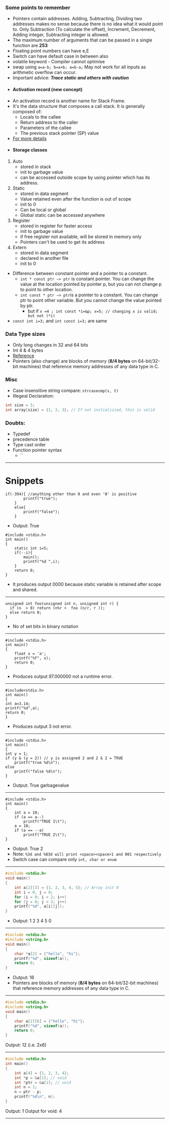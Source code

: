 ### Some points to remember
- Pointers contain addresses. Adding, Subtracting, Dividing two addresses makes no sense because there is no idea what it would point to. Only Subtraction (To calculate the offset), Increment, Decrement, Adding integer, Subtracting integer is allowed. 
- The maximum number of arguments that can be passed in a single function are **253**
- Floating point numbers can have e,E
- Switch can have default case in between also
- volatile keyword - Compiler cannot optimise
- swap using ` a=a-b; b=a+b; a=b-a; ` May not work for all inputs as arithmetic overflow can occur.
- Important advice: ***Trace static and others with caution*** 
- #### Activation record (new concept)
- An activation record is another name for Stack Frame.
- It's the data structure that composes a call stack. It is generally composed of:
    - Locals to the callee
    - Return address to the caller
    - Parameters of the callee
    - The previous stack pointer (SP) value
- [For more details](https://stackoverflow.com/questions/1266233/what-is-activation-record-in-the-context-of-c-and-c)
- #### Storage classes
1. Auto
    - stored in stack
    - init to garbage value
    - can be accessed outside scope by using pointer which has its address.
1. Static
    - stored in data segment
    - Value retained even after the function is out of scope
    - init to 0
    - Can be local or global
    - Global static can be accessed anywhere
1. Register
    - stored in register for faster access
    - init to garbage value
    - if free register not available, will be stored in memory only
    - Pointers can't be used to get its address
1. Extern
    - stored in data segment
    - declared in another file
    - init to 0
- Difference between constant pointer and a pointer to a constant. 
    - `int * const ptr —> ptr` is constant pointer. You can change the value at the location pointed by pointer p, but you can not change p to point to other location.
    - ` int const * ptr —> ptr `is a pointer to a constant. You can change ptr to point other variable. But you cannot change the value pointed by ptr.
        - but if `x =4 ; int const *i=&p; x=5; // changing x is valid; but not (*i)` 
- `const int i=3;` and `int const i=3;` are same

### Data Type sizes
- Only long changes in 32 and 64 bits
- Int 4 & 4 bytes
- [Reference](https://docs.oracle.com/cd/E19253-01/817-6223/chp-typeopexpr-2/index.html)
- Pointers (also change) are blocks of memory (**8/4 bytes** on 64-bit/32-bit machines) that reference memory addresses of any data type in C.

### Misc
- Case insensitive string compare: `strcasecmp(s, t)`
- Illegeal Declaration:

```cpp
int size = 3;
int array[size] = {1, 2, 3}; // If not initializied, this is valid
```

### Doubts:
- Typedef
- precedence table
- Type cast order
-  Function pointer syntax
    - `` 

---
# Snippets
```
if(-394){ //anything other than 0 and even '0' is positive
        printf("true");
    }
    else{
        printf("false");
    }
```
- Output: True

```
#include <stdio.h>
int main()
{
    static int i=5;
    if(--i){
        main();
        printf("%d ",i);
    }
    return 0;
}
```
- It produces output 0000 because static variable is retained after scope and shared. 
---
```
unsigned int foo(unsigned int n, unsigned int r) { 
  if (n  > 0) return (n%r +  foo (n/r, r )); 
  else return 0; 
} 
```
- No of set bits in binary notation
---
```
#include <stdio.h>
int main()
{
    float x = 'a';
    printf("%f", x);
    return 0;
} 
```
- Produces output 97.000000 not a runtime error.
---
```
#include<stdio.h>
int main() 
{
int a=3.14;
printf("%d",a);
return 0;
}
```

- Produces output 3 not error. 
--- 
```
#include <stdio.h>
int main()
{
int y = 1;
if (y & (y = 2)) // y is assigned 2 and 2 & 2 = TRUE
    printf("true %d\n");
else
    printf("false %d\n");
}
```
- Output: True garbagevalue
---
```
#include <stdio.h>
int main()
{
    int a = 10;
    if (a == a--)
        printf("TRUE 1\t");
    a = 10;
    if (a == --a)
        printf("TRUE 2\t");
}
```
- Output: True 2
- Note: `%3d and %03d will print <space><space>1 and 001 respectively`
- Switch case can compare only `int, char or enum`
---

```cpp
#include <stdio.h>
void main()
{
    int a[2][3] = {1, 2, 3, 4, 5}; // Array init 0
    int i = 0, j = 0;
    for (i = 0; i < 2; i++)
    for (j = 0; j < 3; j++)
    printf("%d", a[i][j]);
}
```

- Output: 1 2 3 4 5 0

---

```cpp
#include <stdio.h>
#include <string.h>
void main()
{
    char *a[2] = {"hello", "hi"};
    printf("%d", sizeof(a));
    return 0;
}
```
- Output: 16
- Pointers are blocks of memory (**8/4 bytes** on 64-bit/32-bit machines) that reference memory addresses of any data type in C.

---

```c++
#include <stdio.h>
#include <string.h>
void main()
{
    char a[2][6] = {"hello", "hi"};
    printf("%d", sizeof(a));
    return 0;
}
```
Output: 12 (i.e. 2x6)

---

```cpp
#include <stdio.h>
int main()
{
    int a[4] = {1, 2, 3, 4};
    int *p = &a[1]; // void
    int *ptr = &a[2]; // void
    int n = 1;
    n = ptr - p;
    printf("%d\n", n);
}
```

Output: 1
Output for void: 4

---



